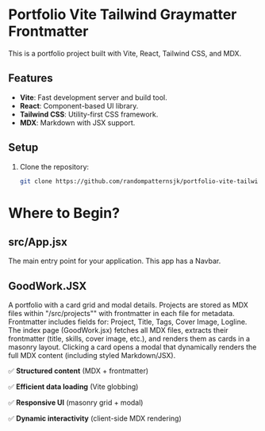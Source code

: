 # Portfolio Vite Tailwind Graymatter Frontmatter

This is a portfolio project built with Vite, React, Tailwind CSS, and MDX.

## Features

- **Vite**: Fast development server and build tool.
- **React**: Component-based UI library.
- **Tailwind CSS**: Utility-first CSS framework.
- **MDX**: Markdown with JSX support.

## Setup

1. Clone the repository:
   ```bash
   git clone https://github.com/randompatternsjk/portfolio-vite-tailwind-graymatter-frontmatter.git


# Where to Begin?
## src/App.jsx
The main entry point for your application. This app has a Navbar.

## GoodWork.JSX
A portfolio with a card grid and modal details. Projects are stored as MDX files within "/src/projects""  with frontmatter in each file for metadata. Frontmatter includes fields for: Project, Title, Tags, Cover Image, Logline. The index page (GoodWork.jsx) fetches all MDX files, extracts their frontmatter (title, skills, cover image, etc.), and renders them as cards in a masonry layout. Clicking a card opens a modal that dynamically renders the full MDX content (including styled Markdown/JSX).

✅ **Structured content** (MDX + frontmatter)

✅ **Efficient data loading** (Vite globbing)

✅ **Responsive UI** (masonry grid + modal)

✅ **Dynamic interactivity** (client-side MDX rendering)


